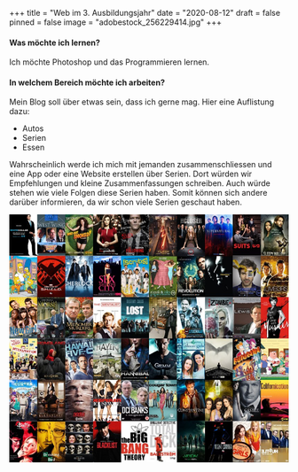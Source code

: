 +++
title = "Web im 3. Ausbildungsjahr"
date = "2020-08-12"
draft = false
pinned = false
image = "adobestock_256229414.jpg"
+++
#### **Was möchte ich lernen?**

Ich möchte Photoshop und das Programmieren lernen.



#### In welchem Bereich möchte ich arbeiten?

Mein Blog soll über etwas sein, dass ich gerne mag. Hier eine Auflistung dazu:

* Autos
* Serien
* Essen

Wahrscheinlich werde ich mich mit jemanden zusammenschliessen und eine App oder eine Website erstellen über Serien. Dort würden wir Empfehlungen und kleine Zusammenfassungen schreiben. Auch würde stehen wie viele Folgen diese Serien haben. Somit können sich andere darüber informieren, da wir schon viele Serien geschaut haben.

![](seriencollage.jpg "Serien")